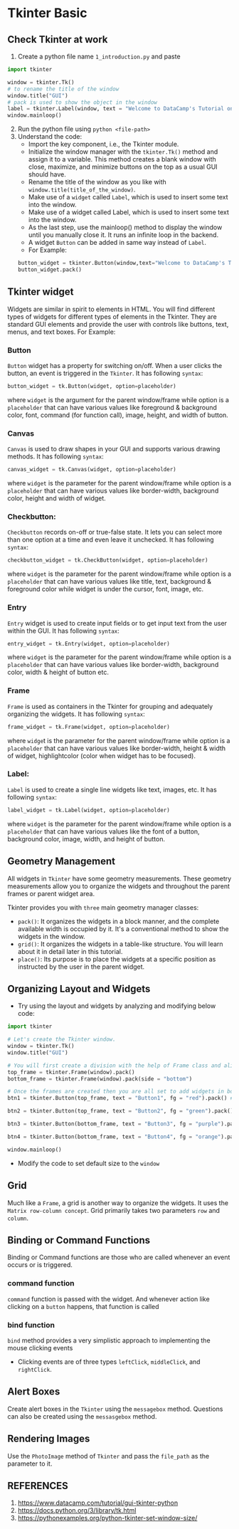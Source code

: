 # Tkinter Basic

## Check Tkinter at work
1. Create a python file name `1_introduction.py` and paste
```python
import tkinter

window = tkinter.Tk()
# to rename the title of the window
window.title("GUI")
# pack is used to show the object in the window
label = tkinter.Label(window, text = "Welcome to DataCamp's Tutorial on Tkinter!").pack()
window.mainloop()
```
2. Run the python file using `python <file-path>`
3. Understand the code:
   - Import the key component, i.e., the Tkinter module.
   - Initialize the window manager with the `tkinter.Tk()` method and assign it to a variable. This method creates a blank window with close, maximize, and minimize buttons on the top as a usual GUI should have.
   - Rename the title of the window as you like with `window.title(title_of_the_window)`.
   - Make use of a `widget` called `Label`, which is used to insert some text into the window.
   - Make use of a widget called Label, which is used to insert some text into the window.
   - As the last step, use the mainloop() method to display the window until you manually close it. It runs an infinite loop in the backend.
   - A widget `Button` can be added in same way instead of `Label`.
   - For Example:
    ```python
    button_widget = tkinter.Button(window,text="Welcome to DataCamp's Tutorial on Tkinter")
    button_widget.pack()
    ```

## Tkinter widget

Widgets are similar in spirit to elements in HTML. You will find different types of widgets for different types of elements in the Tkinter. They are standard GUI elements and provide the user with controls like buttons, text, menus, and text boxes. For Example:

### Button
`Button` widget has a property for switching on/off. When a user clicks the button, an event is triggered in the `Tkinter`. It has following `syntax`:
```python
button_widget = tk.Button(widget, option=placeholder)
```
 where `widget` is the argument for the parent window/frame while option is a `placeholder` that can have various values like foreground & background color, font, command (for function call), image, height, and width of button.

### Canvas
`Canvas` is used to draw shapes in your GUI and supports various drawing methods. It has following `syntax`:
```python
canvas_widget = tk.Canvas(widget, option=placeholder)
```
 where `widget` is the parameter for the parent window/frame while option is a `placeholder` that can have various values like border-width, background color, height and width of widget.

### Checkbutton:
`Checkbutton` records on-off or true-false state. It lets you can select more than one option at a time and even leave it unchecked. It has following `syntax`:
```python
checkbutton_widget = tk.CheckButton(widget, option=placeholder)
```
where `widget` is the parameter for the parent window/frame while option is a `placeholder` that can have various values like title, text, background & foreground color while widget is under the cursor, font, image, etc.

### Entry
`Entry` widget is used to create input fields or to get input text from the user within the GUI. It has following `syntax`:
```python
entry_widget = tk.Entry(widget, option=placeholder)
```
where `widget` is the parameter for the parent window/frame while option is a `placeholder` that can have various values like border-width, background color, width & height of button etc.

### Frame
`Frame` is used as containers in the Tkinter for grouping and adequately organizing the widgets. It has following `syntax`:
```python
frame_widget = tk.Frame(widget, option=placeholder)
```
where `widge`t is the parameter for the parent window/frame while option is a `placeholder` that can have various values like border-width, height & width of widget, highlightcolor (color when widget has to be focused).

### Label:
`Label` is used to create a single line widgets like text, images, etc. It has following `syntax`:
```python
label_widget = tk.Label(widget, option=placeholder)
```
where `widget` is the parameter for the parent window/frame while option is a `placeholder` that can have various values like the font of a button, background color, image, width, and height of button.


## Geometry Management
All widgets in `Tkinter` have some geometry measurements. These geometry measurements allow you to organize the widgets and throughout the parent frames or parent widget area.

Tkinter provides you with `three` main geometry manager classes:

- `pack()`: It organizes the widgets in a block manner, and the complete available width is occupied by it. It's a conventional method to show the widgets in the window.
- `grid()`: It organizes the widgets in a table-like structure. You will learn about it in detail later in this tutorial.
- `place()`: Its purpose is to place the widgets at a specific position as instructed by the user in the parent widget.


## Organizing Layout and Widgets
- Try using the layout and widgets by analyzing and modifying below code:
```python
import tkinter

# Let's create the Tkinter window.
window = tkinter.Tk()
window.title("GUI")

# You will first create a division with the help of Frame class and align them on TOP and BOTTOM with pack() method.
top_frame = tkinter.Frame(window).pack()
bottom_frame = tkinter.Frame(window).pack(side = "bottom")

# Once the frames are created then you are all set to add widgets in both the frames.
btn1 = tkinter.Button(top_frame, text = "Button1", fg = "red").pack() #'fg or foreground' is for coloring the contents (buttons)

btn2 = tkinter.Button(top_frame, text = "Button2", fg = "green").pack()

btn3 = tkinter.Button(bottom_frame, text = "Button3", fg = "purple").pack(side = "left") #'side' is used to left or right align the widgets

btn4 = tkinter.Button(bottom_frame, text = "Button4", fg = "orange").pack(side = "left")

window.mainloop()
```
- Modify the code to set default size to the `window`


## Grid
Much like a `Frame`, a grid is another way to organize the widgets. It uses the `Matrix row-column concept`. Grid primarily takes two parameters `row` and `column`.

## Binding or Command Functions
Binding or Command functions are those who are called whenever an event occurs or is triggered.

### command function
`command` function is passed with the widget. And whenever action like clicking on a `button` happens, that function is called

### bind function
`bind` method provides a very simplistic approach to implementing the mouse clicking events

- Clicking events are of three types `leftClick`, `middleClick`, and `rightClick`.


## Alert Boxes
Create alert boxes in the `Tkinter` using the `messagebox` method. Questions can also be created using the `messasgebox` method.

## Rendering Images
Use the `PhotoImage` method of `Tkinter` and pass the `file_path` as the parameter to it.



## REFERENCES
1. https://www.datacamp.com/tutorial/gui-tkinter-python
2. https://docs.python.org/3/library/tk.html
3. https://pythonexamples.org/python-tkinter-set-window-size/
